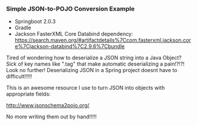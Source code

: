 ### Simple JSON-to-POJO Conversion Example

* Springboot 2.0.3
* Gradle
* Jackson FasterXML Core Databind dependency: https://search.maven.org/#artifactdetails%7Ccom.fasterxml.jackson.core%7Cjackson-databind%7C2.9.6%7Cbundle

Tired of wondering how to deserialize a JSON string into a Java Object? 
Sick of key names like ".tag" that make automatic deserializing a pain!?!?!
 Look no further!
Deserializing JSON in a Spring project doesnt have to difficult!!!!!

This is an awesome resource I use to turn JSON into objects with appropriate fields:

http://www.jsonschema2pojo.org/

No more writing them out by hand!!!!!